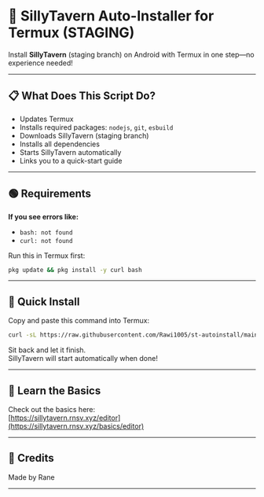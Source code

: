 # 🚀 SillyTavern Auto-Installer for Termux (STAGING)

Install **SillyTavern** (staging branch) on Android with Termux in one step—no experience needed!

---

## 📋 What Does This Script Do?

- Updates Termux
- Installs required packages: `nodejs`, `git`, `esbuild`
- Downloads SillyTavern (staging branch)
- Installs all dependencies
- Starts SillyTavern automatically
- Links you to a quick-start guide

---

## 🟢 Requirements

**If you see errors like:**
- `bash: not found`
- `curl: not found`

Run this in Termux first:
```bash
pkg update && pkg install -y curl bash
```

---

## 🚀 Quick Install

Copy and paste this command into Termux:
```bash
curl -sL https://raw.githubusercontent.com/Rawi1005/st-autoinstall/main/install.sh | bash
```
Sit back and let it finish.  
SillyTavern will start automatically when done!

---

## 📘 Learn the Basics

Check out the basics here:  
[https://sillytavern.rnsv.xyz/editor](https://sillytavern.rnsv.xyz/basics/editor)

---

## 🙌 Credits

Made by Rane  

---
